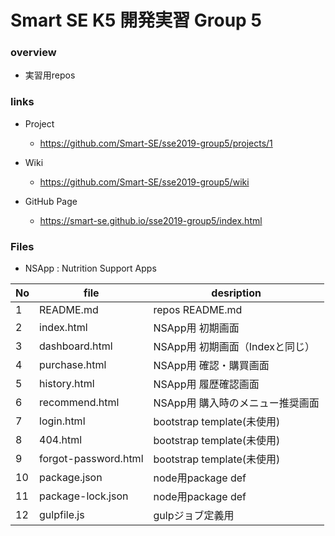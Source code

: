 # Smart SE K5 開発実習 Group 5

### overview 

- 実習用repos

### links

- Project
    + https://github.com/Smart-SE/sse2019-group5/projects/1

- Wiki
    + https://github.com/Smart-SE/sse2019-group5/wiki

- GitHub Page
    + https://smart-se.github.io/sse2019-group5/index.html

### Files
- NSApp : Nutrition Support Apps

|No| file          | desription                            |
|--|---------------|---------------------------------------|
| 1|README.md      |repos README.md                        |
| 2|index.html     |NSApp用 初期画面                       |
| 3|dashboard.html |NSApp用 初期画面（Indexと同じ）        |
| 4|purchase.html  |NSApp用 確認・購買画面                 |
| 5|history.html   |NSApp用 履歴確認画面                   |
| 6|recommend.html |NSApp用 購入時のメニュー推奨画面       |
| 7|login.html     |bootstrap template(未使用)             |
| 8|404.html       |bootstrap template(未使用)             |
| 9|forgot-password.html|bootstrap template(未使用)        |
|10|package.json   |node用package def                      |
|11|package-lock.json|node用package def                    |
|12|gulpfile.js    |gulpジョブ定義用                       |



